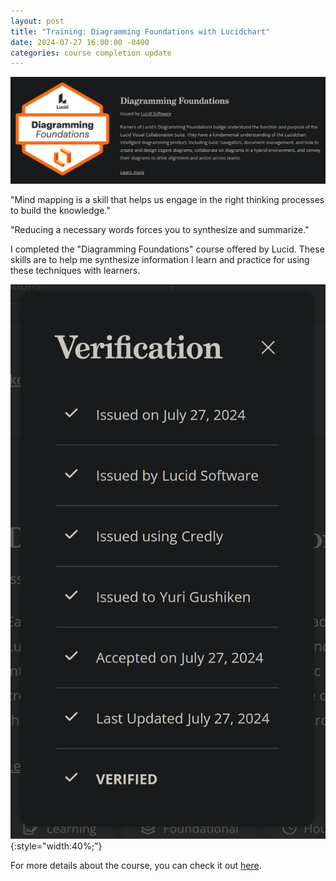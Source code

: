 ```yaml
---
layout: post
title: "Training: Diagramming Foundations with Lucidchart"
date: 2024-07-27 16:00:00 -0400
categories: course completion update
---
```


![Course Content](/media/Screenshot%202024-07-27%20144139.png)

"Mind mapping is a skill that helps us engage in the right thinking processes to build the knowledge."

"Reducing a necessary words forces you to synthesize and summarize."

I completed the "Diagramming Foundations" course offered by Lucid. These skills are to help me synthesize information I learn and practice for using these techniques with learners.

![Course Completion Screenshot](/media/Screenshot%202024-07-27%20144122.png){:style="width:40%;"}

For more details about the course, you can check it out [here](https://training.lucid.co/path/diagramming-foundations).
